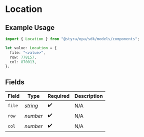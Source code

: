 # Location

## Example Usage

```typescript
import { Location } from "@styra/opa/sdk/models/components";

let value: Location = {
  file: "<value>",
  row: 778157,
  col: 870013,
};
```

## Fields

| Field              | Type               | Required           | Description        |
| ------------------ | ------------------ | ------------------ | ------------------ |
| `file`             | *string*           | :heavy_check_mark: | N/A                |
| `row`              | *number*           | :heavy_check_mark: | N/A                |
| `col`              | *number*           | :heavy_check_mark: | N/A                |